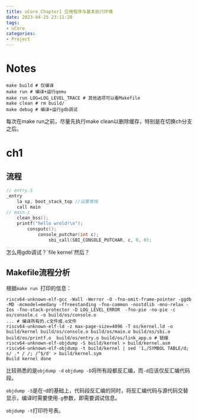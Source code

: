 ```yaml
---
title: uCore_Chapter1 应用程序与基本执行环境
date: 2023-04-25 23:11:28
tags:
- uCore
categories:
- Project
---
```


# Notes

```shell
make build # 仅编译
make run # 编译+运行qemu
make run LOG=LOG_LEVEL_TRACE # 其他选项可以看Makefile
make clean # rm build/
make debug # 编译+运行gdb调试
```

每次在make run之前，尽量先执行make clean以删除缓存，特别是在切换ch分支之后。

# ch1

## 流程

```c
// entry.S
_entry
    la sp, boot_stack_top //设置堆栈
    call main
// main.c
	clean_bss();
	printf("hello wrold!\n");
		consputc();
			console_putchar(int c);
				sbi_call(SBI_CONSOLE_PUTCHAR, c, 0, 0);
```

<p class="note note-danger">怎么用gdb调试？`file kernel`然后？</p>

## Makefile流程分析

根据`make run `打印的信息：

```shell
riscv64-unknown-elf-gcc -Wall -Werror -O -fno-omit-frame-pointer -ggdb -MD -mcmodel=medany -ffreestanding -fno-common -nostdlib -mno-relax -Ios -fno-stack-protector -D LOG_LEVEL_ERROR  -fno-pie -no-pie -c os/console.c -o build/os/console.o
... # 编译所有的.c文件成.o文件
riscv64-unknown-elf-ld -z max-page-size=4096 -T os/kernel.ld -o build/kernel build/os/console.o build/os/main.o build/os/sbi.o build/os/printf.o  build/os/entry.o build/os/link_app.o # 链接
riscv64-unknown-elf-objdump -S build/kernel > build/kernel.asm
riscv64-unknown-elf-objdump -t build/kernel | sed '1,/SYMBOL TABLE/d; s/ .* / /; /^$/d' > build/kernel.sym
Build kernel done
```

比较熟悉的是`objdump -d` `objdump -D`将所有段都反汇编，而`-d`应该仅反汇编代码段。

`objdump -S`是在-d的基础上，代码段反汇编的同时，将反汇编代码与源代码交替显示，编译时需要使用`-g`参数，即需要调试信息。

`objdump -t`打印符号表。
